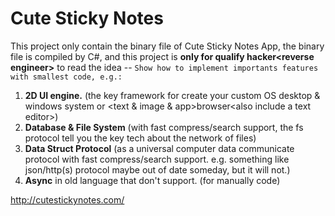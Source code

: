 # Cute Sticky Notes
This project only contain the binary file of Cute Sticky Notes App, the binary file is compiled by C#,  and this project is **only for qualify hacker&lt;reverse engineer>** to read the idea --
`Show how to implement importants features with smallest code, e.g.:`

1) **2D UI engine.** (the key framework for create your custom OS desktop & windows system or &lt;text & image & app>browser&lt;also include a text editor>)
2) **Database & File System** (with fast compress/search support, the fs protocol tell you the key tech about the network of files)  
3) **Data Struct Protocol** (as a universal computer data communicate protocol with fast compress/search support. e.g. something like json/http(s) protocol maybe out of date someday, but it will not.)
4) **Async** in old language that don't support. (for manually code)
  
http://cutestickynotes.com/
